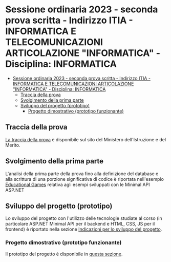 # Sessione ordinaria 2023 - seconda prova scritta - Indirizzo ITIA - INFORMATICA E TELECOMUNICAZIONI ARTICOLAZIONE "INFORMATICA" - Disciplina: INFORMATICA

- [Sessione ordinaria 2023 - seconda prova scritta - Indirizzo ITIA - INFORMATICA E TELECOMUNICAZIONI ARTICOLAZIONE "INFORMATICA" - Disciplina: INFORMATICA](#sessione-ordinaria-2023---seconda-prova-scritta---indirizzo-itia---informatica-e-telecomunicazioni-articolazione-informatica---disciplina-informatica)
  - [Traccia della prova](#traccia-della-prova)
  - [Svolgimento della prima parte](#svolgimento-della-prima-parte)
  - [Sviluppo del progetto (prototipo)](#sviluppo-del-progetto-prototipo)
    - [Progetto dimostrativo (prototipo funzionante)](#progetto-dimostrativo-prototipo-funzionante)

## Traccia della prova

[La traccia della prova](https://www.istruzione.it/esame_di_stato/202223/Istituti%20tecnici/Ordinaria/A038_ORD23.pdf) è disponibile sul sito del Ministero dell'Istruzione e del Merito.

## Svolgimento della prima parte

L'analisi della prima parte della prova fino alla definizione del database e alla scrittura di una porzione significativa di codice è riportata nell'esempio [Educational Games](../../../asp.net/api-samples/minimal-api/Esami/2023/EducationalGames/progetto-educational-games.md) relativa agli esempi sviluppati con le Minimal API ASP.NET

## Sviluppo del progetto (prototipo)

Lo sviluppo del progetto con l'utilizzo delle tecnologie studiate al corso (in particolare ASP.NET Minimal API per il backend e HTML, CSS, JS per il frontend) è riportato nella sezione [Indicazioni per lo sviluppo del progetto](../../../asp.net/api-samples/minimal-api/Esami/2023/EducationalGames/indicazioni-sviluppo-progetto.md).

### Progetto dimostrativo (prototipo funzionante)

Il prototipo del progetto è disponibile in [questa sezione](../../../asp.net/api-samples/minimal-api/Esami/2023/EducationalGames/).
